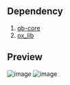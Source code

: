 ## Dependency
1. [qb-core](https://github.com/qbcore-framework/qb-core)  
2. [ox_lib](https://github.com/overextended/ox_lib)

## Preview
![image](https://github.com/user-attachments/assets/0593d75e-e8d9-41cb-bc0d-c0e126402653)
![image](https://github.com/user-attachments/assets/a554c1eb-65e8-4b22-ac59-fc28563b9f6c)
